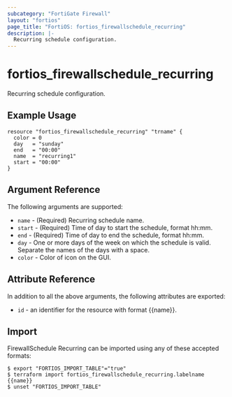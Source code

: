```yaml
---
subcategory: "FortiGate Firewall"
layout: "fortios"
page_title: "FortiOS: fortios_firewallschedule_recurring"
description: |-
  Recurring schedule configuration.
---
```


# fortios_firewallschedule_recurring
Recurring schedule configuration.

## Example Usage

```hcl
resource "fortios_firewallschedule_recurring" "trname" {
  color = 0
  day   = "sunday"
  end   = "00:00"
  name  = "recurring1"
  start = "00:00"
}
```

## Argument Reference

The following arguments are supported:

* `name` - (Required) Recurring schedule name.
* `start` - (Required) Time of day to start the schedule, format hh:mm.
* `end` - (Required) Time of day to end the schedule, format hh:mm.
* `day` - One or more days of the week on which the schedule is valid. Separate the names of the days with a space.
* `color` - Color of icon on the GUI.


## Attribute Reference

In addition to all the above arguments, the following attributes are exported:
* `id` - an identifier for the resource with format {{name}}.

## Import

FirewallSchedule Recurring can be imported using any of these accepted formats:
```
$ export "FORTIOS_IMPORT_TABLE"="true"
$ terraform import fortios_firewallschedule_recurring.labelname {{name}}
$ unset "FORTIOS_IMPORT_TABLE"
```
